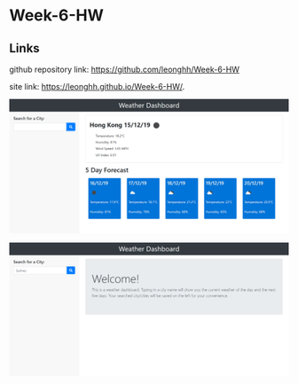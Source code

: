 # Week-6-HW

## Links

github repository link: https://github.com/leonghh/Week-6-HW

site link: https://leonghh.github.io/Week-6-HW/.

![Screenshot](./assets/img/displayforecast.PNG)

![Screenshot](./assets/img/welcomepage.PNG)